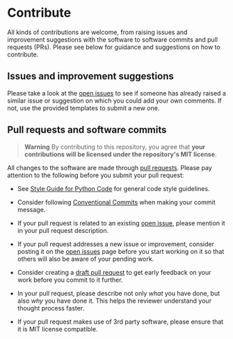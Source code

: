 # Contribute

All kinds of contributions are welcome, from raising issues and improvement suggestions with the software to software 
commits and pull requests (PRs). Please see below for guidance and suggestions on how to contribute.

## Issues and improvement suggestions

Please take a look at the [open issues][1] to see if someone has already raised a similar issue or suggestion on which 
you could add your own comments. If not, use the provided templates to submit a new one.

[1]: https://github.com/hmakelin/gisnav/issues

## Pull requests and software commits

> **Warning**
> By contributing to this repository, you agree that **your contributions will be licensed under the repository's MIT 
> license**.

All changes to the software are made through [pull requests][2]. Please pay attention to the following before you 
submit your pull request:

* See [Style Guide for Python Code][4] for general code style guidelines.

* Consider following [Conventional Commits][3] when making your commit message.

* If your pull request is related to an existing [open issue][1], please mention it in your pull request description.

* If your pull request addresses a new issue or improvement, consider posting it on the [open issues][1] page before 
  you start working on it so that others will also be aware of your pending work.

* Consider creating a [draft pull request][5] to get early feedback on your work before you commit to it further.

* In your pull request, please describe not only *what* you have done, but also *why* you have done it. This helps the 
  reviewer understand your thought process faster.

* If your pull request makes use of 3rd party software, please ensure that it is MIT license compatible.

[2]: https://docs.github.com/en/pull-requests

[3]: https://www.conventionalcommits.org/

[4]: https://peps.python.org/pep-0008/

[5]: https://docs.github.com/en/pull-requests/collaborating-with-pull-requests/proposing-changes-to-your-work-with-pull-requests/about-pull-requests#draft-pull-requests
